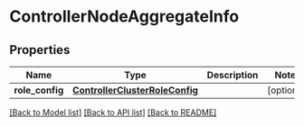 # ControllerNodeAggregateInfo

## Properties
Name | Type | Description | Notes
------------ | ------------- | ------------- | -------------
**role_config** | [**ControllerClusterRoleConfig**](ControllerClusterRoleConfig.md) |  | [optional] 

[[Back to Model list]](../README.md#documentation-for-models) [[Back to API list]](../README.md#documentation-for-api-endpoints) [[Back to README]](../README.md)

